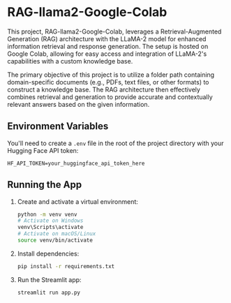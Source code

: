 # RAG-llama2-Google-Colab
This project, RAG-llama2-Google-Colab, leverages a Retrieval-Augmented Generation (RAG) architecture with the LLaMA-2 model for enhanced information retrieval and response generation. The setup is hosted on Google Colab, allowing for easy access and integration of LLaMA-2's capabilities with a custom knowledge base.

The primary objective of this project is to utilize a folder path containing domain-specific documents (e.g., PDFs, text files, or other formats) to construct a knowledge base. The RAG architecture then effectively combines retrieval and generation to provide accurate and contextually relevant answers based on the given information.


## Environment Variables

You'll need to create a `.env` file in the root of the project directory with your Hugging Face API token:

```
HF_API_TOKEN=your_huggingface_api_token_here
```

## Running the App

1. Create and activate a virtual environment:
   ```bash
   python -m venv venv
   # Activate on Windows
   venv\Scripts\activate
   # Activate on macOS/Linux
   source venv/bin/activate
   ```

2. Install dependencies:
   ```bash
   pip install -r requirements.txt
   ```

3. Run the Streamlit app:
   ```bash
   streamlit run app.py
   ```
